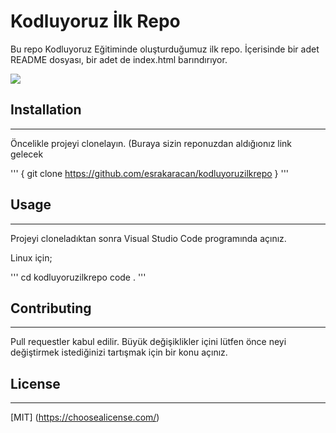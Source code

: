 # Kodluyoruz İlk Repo

Bu repo Kodluyoruz Eğitiminde oluşturduğumuz ilk repo. İçerisinde bir adet README dosyası, bir adet de index.html barındırıyor.

![](https://imgyukle.com/f/2022/11/03/JoAd46.png)


## Installation
---
Öncelikle projeyi clonelayın. (Buraya sizin reponuzdan aldığıonız link gelecek

'''
{
git clone https://github.com/esrakaracan/kodluyoruzilkrepo
}
'''


## Usage
---
Projeyi cloneladıktan sonra Visual Studio Code programında açınız.

Linux için;

'''
cd kodluyoruzilkrepo
code .
'''

## Contributing
---

Pull requestler kabul edilir. Büyük değişiklikler içini lütfen önce neyi değiştirmek istediğinizi tartışmak için bir konu açınız.


## License
---

[MIT] (https://choosealicense.com/)

